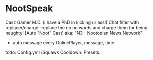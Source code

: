 # NootSpeak
Casz Gamer M.D. (i have a PhD in kicking ur ass!)
Chat filter with replacer/charge -replace the no no words and charge them for being naughty!
[Auto "Noot" Cast] aka: "N3 - Nootopian News Network"
- auto message every OnlinePlayer, message, time


todo:
Config.yml
/Squawk
  Cooldown:
  Presets:
